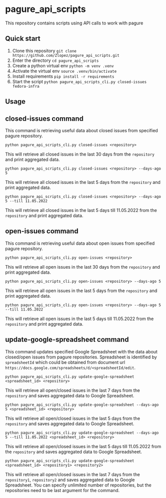 # pagure_api_scripts
This repository contains scripts using API calls to work with pagure


## Quick start
1. Clone this repository
  `git clone https://github.com/Zlopez/pagure_api_scripts.git`
2. Enter the directory
  `cd pagure_api_scripts`
3. Create a python virtual env
  `python -m venv .venv`
4. Activate the virtual env
  `source .venv/bin/activate`
5. Install requirements
  `pip install -r requirements`
6. Start the script
  `python pagure_api_scripts_cli.py closed-issues fedora-infra`

## Usage

## closed-issues command
This command is retrieving useful data about closed issues from specified pagure repository.

`python pagure_api_scripts_cli.py closed-issues <repository>`

This will retrieve all closed issues in the last 30 days from the `repository` and print aggregated data.

`python pagure_api_scripts_cli.py closed-issues <repository> --days-ago 5`

This will retrieve all closed issues in the last 5 days from the `repository` and print aggregated data.

`python pagure_api_scripts_cli.py closed-issues <repository> --days-ago 5 --till 11.05.2022`

This will retrieve all closed issues in the last 5 days till 11.05.2022 from the `repository`
and print aggregated data.

## open-issues command
This command is retrieving useful data about open issues from specified pagure repository.

`python pagure_api_scripts_cli.py open-issues <repository>`

This will retrieve all open issues in the last 30 days from the `repository` and print aggregated data.

`python pagure_api_scripts_cli.py open-issues <repository> --days-ago 5`

This will retrieve all open issues in the last 5 days from the `repository` and print aggregated data.

`python pagure_api_scripts_cli.py open-issues <repository> --days-ago 5 --till 11.05.2022`

This will retrieve all open issues in the last 5 days till 11.05.2022 from the `repository`
and print aggregated data.

## update-google-spreadsheet command
This command updates specified Google Spreadsheet with the data about closed/open issues from
pagure repositories. Spreadsheet is identified by `spreadsheetId` which could be obtained from
document url `https://docs.google.com/spreadsheets/d/<spreadsheetId/edit`.

`python pagure_api_scripts_cli.py update-google-spreadsheet <spreadsheet_id> <repository>`

This will retrieve all open/closed issues in the last 7 days from the `repository` and saves aggregated data to Google Spreadsheet.

`python pagure_api_scripts_cli.py update-google-spreadsheet --days-ago 5 <spreadsheet_id> <repository>`

This will retrieve all open/closed issues in the last 5 days from the `repository` and saves aggregated data to Google Spreadsheet.

`python pagure_api_scripts_cli.py update-google-spreadsheet --days-ago 5 --till 11.05.2022 <spreadsheet_id> <repository>`

This will retrieve all open/closed issues in the last 5 days till 11.05.2022 from the `repository`
and saves aggregated data to Google Spreadsheet.

`python pagure_api_scripts_cli.py update-google-spreadsheet <spreadsheet_id> <repository1> <repository2>`

This will retrieve all open/closed issues in the last 7 days from the `repository1`, `repository2` and saves aggregated data to Google Spreadsheet. You can specify unlimited number of repositories, but the repositories need to be last argument for the command.
